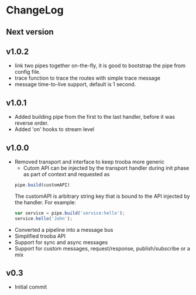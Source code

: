 # ChangeLog

## Next version

## v1.0.2
* link two pipes together on-the-fly, it is good to bootstrap the pipe from config file.
* trace function to trace the routes with simple trace message
* message time-to-live support, default is 1 second.

## v1.0.1
* Added building pipe from the first to the last handler, before it was reverse order.
* Added 'on' hooks to stream level

## v1.0.0
* Removed transport and interface to keep trooba more generic
  * Cutom API can be injected by the transport handler during init phase as part of context and requested as
  ```js
  pipe.build(customAPI)
  ```
  The customAPI is arbitrary string key that is bound to the API injected by the handler. For example:
  ```js
  var service = pipe.build('service:hello');
  service.hello('John');
  ```
* Converted a pipeline into a message bus
* Simplified trooba API
* Support for sync and async messages
* Support for custom messages, request/response, publish/subscribe or a mix

## v0.3
* Initial commit

